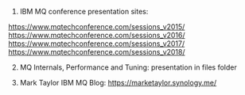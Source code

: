 1. IBM MQ conference presentation sites:

https://www.mqtechconference.com/sessions_v2015/
https://www.mqtechconference.com/sessions_v2016/
https://www.mqtechconference.com/sessions_v2017/
https://www.mqtechconference.com/sessions_v2018/

2. MQ Internals, Performance and Tuning: presentation in files folder

3. Mark Taylor IBM MQ Blog: https://marketaylor.synology.me/

